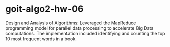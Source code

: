 # goit-algo2-hw-06
Design and Analysis of Algorithms: Leveraged the MapReduce programming model for parallel data processing to accelerate Big Data computations. The implementation included identifying and counting the top 10 most frequent words in a book. 
